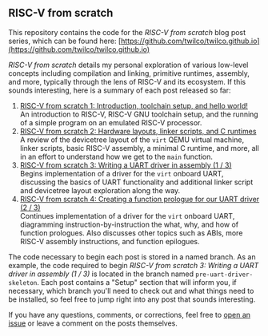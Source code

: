 ## RISC-V from scratch

This repository contains the code for the *RISC-V from scratch* blog post series, which can be found here: [https://github.com/twilco/twilco.github.io](https://github.com/twilco/twilco.github.io)

*RISC-V from scratch* details my personal exploration of various low-level concepts including compilation and linking, primitive runtimes, assembly, and more, typically through the lens of RISC-V and its ecosystem.  If this sounds interesting, here is a summary of each post released so far:

1. [RISC-V from scratch 1: Introduction, toolchain setup, and hello world!](https://twilco.github.io/riscv-from-scratch/2019/03/10/riscv-from-scratch-1.html)<br/>
An introduction to RISC-V, RISC-V GNU toolchain setup, and the running of a simple program on an emulated RISC-V processor.
2. [RISC-V from scratch 2: Hardware layouts, linker scripts, and C runtimes](https://twilco.github.io/riscv-from-scratch/2019/04/27/riscv-from-scratch-2.html)<br/>
A review of the devicetree layout of the `virt` QEMU virtual machine, linker scripts, basic RISC-V assembly, a minimal C runtime, and more, all in an effort to understand how we get to the `main` function.
3. [RISC-V from scratch 3: Writing a UART driver in assembly (1 / 3)](https://twilco.github.io/riscv-from-scratch/2019/06/15/riscv-from-scratch-3.html)<br/>
Begins implementation of a driver for the `virt` onboard UART, discussing the basics of UART functionality and additional linker script and devicetree layout exploration along the way.
4. [RISC-V from scratch 4: Creating a function prologue for our UART driver (2 / 3)](https://twilco.github.io/riscv-from-scratch/2019/07/29/riscv-from-scratch-4.html)<br/>
Continues implementation of a driver for the `virt` onboard UART, diagramming instruction-by-instruction the what, why, and how of function prologues.  Also discusses other topics such as ABIs, more RISC-V assembly instructions, and function epilogues.

The code necessary to begin each post is stored in a named branch.  As an example, the code required to begin *RISC-V from scratch 3: Writing a UART driver in assembly (1 / 3)* is located in the branch named `pre-uart-driver-skeleton`.  Each post contains a "Setup" section that will inform you, if necessary, which branch you'll need to check out and what things need to be installed, so feel free to jump right into any post that sounds interesting.

If you have any questions, comments, or corrections, feel free to [open an issue](https://github.com/twilco/twilco.github.io/issues) or leave a comment on the posts themselves.
